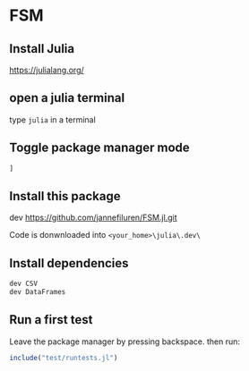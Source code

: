# FSM


## Install Julia

https://julialang.org/

## open a julia terminal

type `julia` in a terminal

## Toggle package manager mode

```julia
]
```
## Install this package

dev https://github.com/jannefiluren/FSM.jl.git

Code is donwnloaded into `<your_home>\julia\.dev\`

## Install dependencies

```julia
dev CSV
dev DataFrames
```

## Run a first test

Leave the package manager by pressing backspace.
then run:
```julia
include("test/runtests.jl")
```
